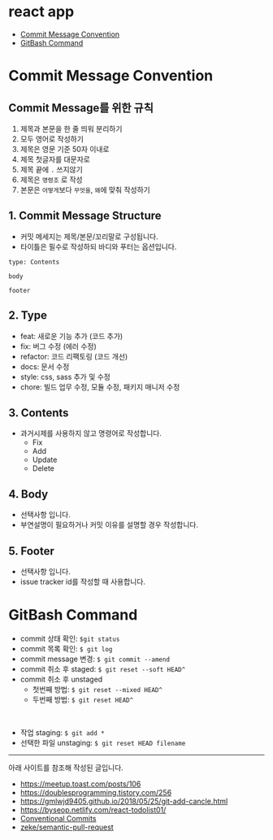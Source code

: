 # react app

- [Commit Message Convention](#Commit-Message-Convention)
- [GitBash Command](#GitBash-Command)

# Commit Message Convention
## Commit Message를 위한 규칙
1. 제목과 본문을 한 줄 띄워 분리하기 
2. 모두 영어로 작성하기 
3. 제목은 영문 기준 50자 이내로
4. 제목 첫글자를 대문자로
5. 제목 끝에 `.` 쓰지않기
6. 제목은 `명령조` 로 작성
7. 본문은 `어떻게`보다 `무엇을`, `왜`에 맞춰 작성하기

## 1. Commit Message Structure
- 커밋 메세지는 제목/본문/꼬리말로 구성됩니다.
- 타이틀은 필수로 작성하되 바디와 푸터는 옵션입니다.


```
type: Contents

body

footer
```

## 2. Type
- feat: 새로운 기능 추가 (코드 추가)
- fix: 버그 수정 (에러 수정)
- refactor: 코드 리팩토링 (코드 개선)
- docs: 문서 수정
- style: css, sass 추가 및 수정
- chore: 빌드 업무 수정, 모듈 수정, 패키지 매니저 수정

## 3. Contents
- 과거시제를 사용하지 않고 명령어로 작성합니다.
    - Fix
    - Add
    - Update
    - Delete

## 4. Body
- 선택사항 입니다. 
- 부연설명이 필요하거나 커밋 이유를 설명할 경우 작성합니다.

## 5. Footer
- 선택사항 입니다.
- issue tracker id를 작성할 때 사용합니다.



# GitBash Command
- commit 상태 확인: `$git status`
- commit 목록 확인: `$ git log`
- commit message 변경: `$ git commit --amend`
- commit 취소 후 staged: `$ git reset --soft HEAD^`
- commit 취소 후 unstaged
    - 첫번째 방법: `$ git reset --mixed HEAD^`
    - 두번째 방법: `$ git reset HEAD^`
<br>

- 작업 staging: `$ git add *`
- 선택한 파일 unstaging: `$ git reset HEAD filename`



---
아래 사이트를 참조해 작성된 글입니다.
- https://meetup.toast.com/posts/106
- https://doublesprogramming.tistory.com/256
- https://gmlwjd9405.github.io/2018/05/25/git-add-cancle.html
- https://byseop.netlify.com/react-todolist01/
- [Conventional Commits](https://www.conventionalcommits.org/en/v1.0.0-beta.4/)
- [zeke/semantic-pull-request](https://github.com/zeke/semantic-pull-requests)